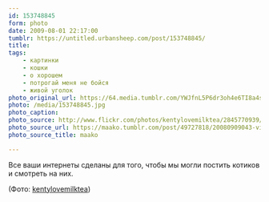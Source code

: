 ```yaml
---
id: 153748845
form: photo
date: 2009-08-01 22:17:00
tumblr: https://untitled.urbansheep.com/post/153748845/
title:
tags:
    - картинки
    - кошки
    - о хорошем
    - потрогай меня не бойся
    - живой уголок
photo_original_url: https://64.media.tumblr.com/YWJfnL5P6dr3oh4e6TI8a4sG_500.jpg
photo: /media/153748845.jpg
photo_caption:
photo_source: http://www.flickr.com/photos/kentylovemilktea/2845770939/
photo_source_url: https://maako.tumblr.com/post/49727818/20080909043-via-kenty
photo_source_title: maako

---
```


<p>Все ваши интернеты сделаны для того, чтобы мы могли постить котиков и смотреть на них.</p>

<p>(Фото: <a href="http://www.flickr.com/photos/kentylovemilktea/2845770939/">kentylovemilktea</a>)</p>
